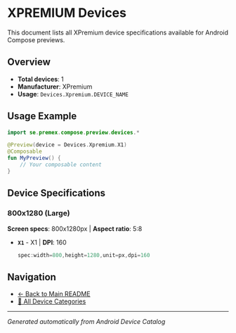 # XPREMIUM Devices

This document lists all XPremium device specifications available for Android Compose previews.

## Overview

- **Total devices**: 1
- **Manufacturer**: XPremium
- **Usage**: `Devices.Xpremium.DEVICE_NAME`

## Usage Example

```kotlin
import se.premex.compose.preview.devices.*

@Preview(device = Devices.Xpremium.X1)
@Composable
fun MyPreview() {
    // Your composable content
}
```

## Device Specifications

### 800x1280 (Large)

**Screen specs**: 800x1280px | **Aspect ratio**: 5:8

- **`X1`** - X1 | **DPI**: 160
  ```kotlin
  spec:width=800,height=1280,unit=px,dpi=160
  ```

## Navigation

- [← Back to Main README](../../README.md)
- [📱 All Device Categories](../README.md)

---
*Generated automatically from Android Device Catalog*
